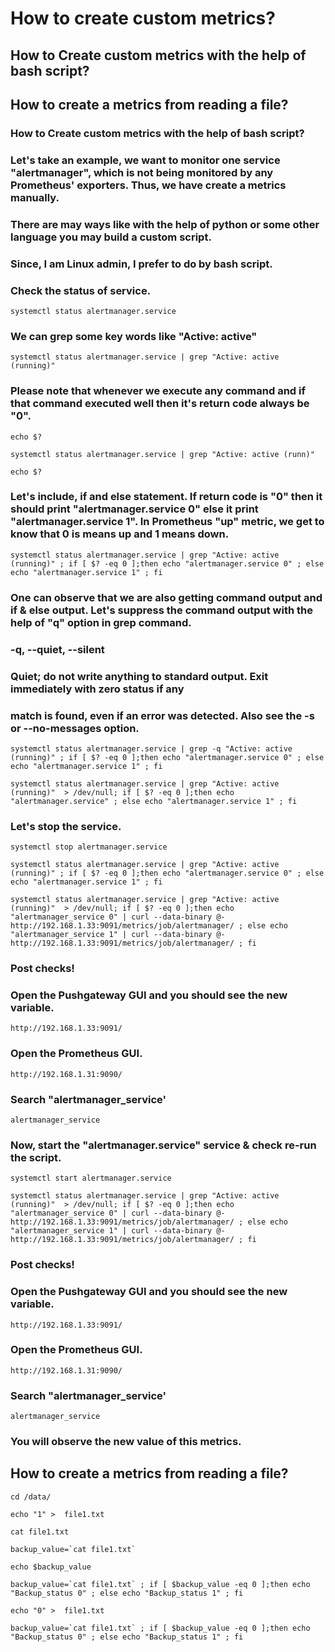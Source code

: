 # How to create custom metrics?

## How to Create custom metrics with the help of bash script?
## How to create a metrics from reading a file?

### How to Create custom metrics with the help of bash script?

### Let's take an example, we want to monitor one service "alertmanager", which is not being monitored by any Prometheus' exporters. Thus, we have create a metrics manually. 
### There are may ways like with the help of python or some other language you may build a custom script. 
### Since, I am Linux admin, I prefer to do by bash script. 

### Check the status of service.

```
systemctl status alertmanager.service 
```

### We can grep some key words like "Active: active"
```
systemctl status alertmanager.service | grep "Active: active (running)"
```
### Please note that whenever we execute any command and if that command executed well then it's return code always be "0".
```
echo $?
```

```
systemctl status alertmanager.service | grep "Active: active (runn)"
```

```
echo $?
```

### Let's include, if and else statement. If return code is "0" then it should print "alertmanager.service 0" else it print "alertmanager.service 1". In Prometheus "up" metric, we get to know that 0 is means up and 1 means down.
```
systemctl status alertmanager.service | grep "Active: active (running)" ; if [ $? -eq 0 ];then echo "alertmanager.service 0" ; else echo "alertmanager.service 1" ; fi 
```
### One can observe that we are also getting command output and if & else output. Let's suppress the command output with the help of "q" option in grep command.
### -q, --quiet, --silent
###      Quiet; do not write anything to standard output.  Exit immediately with zero status if any
###      match is found, even if an error was detected.  Also see the -s or --no-messages option.

```
systemctl status alertmanager.service | grep -q "Active: active (running)" ; if [ $? -eq 0 ];then echo "alertmanager.service 0" ; else echo "alertmanager.service 1" ; fi 
```

```
systemctl status alertmanager.service | grep "Active: active (running)"  > /dev/null; if [ $? -eq 0 ];then echo "alertmanager.service" ; else echo "alertmanager.service 1" ; fi 
```
### Let's stop the service.

```
systemctl stop alertmanager.service 
```

```
systemctl status alertmanager.service | grep "Active: active (running)" ; if [ $? -eq 0 ];then echo "alertmanager.service 0" ; else echo "alertmanager.service 1" ; fi
```


```
systemctl status alertmanager.service | grep "Active: active (running)"  > /dev/null; if [ $? -eq 0 ];then echo "alertmanager_service 0" | curl --data-binary @- http://192.168.1.33:9091/metrics/job/alertmanager/ ; else echo "alertmanager_service 1" | curl --data-binary @- http://192.168.1.33:9091/metrics/job/alertmanager/ ; fi
```

### Post checks!

### Open the Pushgateway GUI and you should see the new variable.
```
http://192.168.1.33:9091/
```

### Open the Prometheus GUI.
```
http://192.168.1.31:9090/
```
### Search "alertmanager_service'
```
alertmanager_service
```

### Now, start the "alertmanager.service" service & check re-run the script.


```
systemctl start alertmanager.service 
```

```
systemctl status alertmanager.service | grep "Active: active (running)"  > /dev/null; if [ $? -eq 0 ];then echo "alertmanager_service 0" | curl --data-binary @- http://192.168.1.33:9091/metrics/job/alertmanager/ ; else echo "alertmanager_service 1" | curl --data-binary @- http://192.168.1.33:9091/metrics/job/alertmanager/ ; fi
```
### Post checks!

### Open the Pushgateway GUI and you should see the new variable.
```
http://192.168.1.33:9091/
```


### Open the Prometheus GUI.
```
http://192.168.1.31:9090/
```
### Search "alertmanager_service'
```
alertmanager_service
```
### You will observe the new value of this metrics.


## How to create a metrics from reading a file?
```
cd /data/
```

```
echo "1" >  file1.txt
```

```
cat file1.txt 
```

```
backup_value=`cat file1.txt`
```

```
echo $backup_value
```

```
backup_value=`cat file1.txt` ; if [ $backup_value -eq 0 ];then echo "Backup_status 0" ; else echo "Backup_status 1" ; fi
```

```
echo "0" >  file1.txt 
```

```
backup_value=`cat file1.txt` ; if [ $backup_value -eq 0 ];then echo "Backup_status 0" ; else echo "Backup_status 1" ; fi
```
